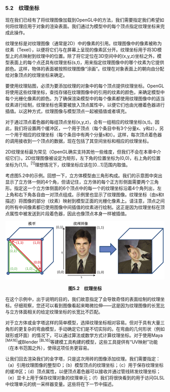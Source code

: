 ### 5.2　纹理坐标

现在我们已经有了将纹理图像加载到OpenGL中的方法，我们需要指定我们希望如何将纹理应用于对象的渲染表面。我们通过为模型中的每个顶点指定纹理坐标来完成此操作。

纹理坐标是对纹理图像（通常是2D）中的像素的引用。纹理图像中的像素被称为纹素（Texel），以便将它们与在屏幕上呈现的像素区分开。纹理坐标用于将3D模型上的点映射到纹理中的位置。除了将它定位在3D空间中的(x,y,z)坐标之外，模型表面上的每个点还具有纹理坐标(s,t)，用来指定纹理图像中的哪个纹素为它提供颜色。这样，物体的表面被按照纹理图像“涂画”。纹理在对象表面上的朝向由分配给对象顶点的纹理坐标来确定。

要使用纹理贴图，必须为要添加纹理的对象中的每个顶点提供纹理坐标。OpenGL将使用这些纹理坐标，查找存储在纹理图像中的引用的纹素的颜色，来确定模型中每个光栅化像素的颜色。为了确保渲染模型中的每个像素都使用纹理图像中的适当纹素进行绘制，纹理坐标也需要被放入顶点属性中，以便它们也由光栅着色器进行插值。以这种方式，纹理图像与模型顶点一起被插值或者填充。

对于通过顶点着色器的每组顶点坐标(x,y,z)，会有一组相应的纹理坐标(s,t)。因此，我们将设置两个缓冲区，一个用于顶点（每个条目中有3个分量x、y和z），另一个用于相应的纹理坐标（每个条目中有两个分量s和t）。这样，每次顶点着色器的调用接收到一个顶点的数据，现在包括了其空间坐标和相应的纹理坐标。

2D纹理坐标最为常见（OpenGL确实支持其他一些维度，但我们不会在本章中介绍它们）。2D纹理图像被设定为矩形，左下角的位置坐标为(0,0)，右上角的位置坐标为(1,1)。<sup class="my_markdown">[1]</sup>理想情况下，纹理坐标应该在[0…1]范围内取值。

考虑图5.2中的示例。回想一下，立方体模型由三角形构成。我们的示意图中突出显示了立方体一侧的4个角，但请记住，立方体的每个正方形侧面需要两个三角形。指定这一个立方体侧面的6个顶点中的每一个的纹理坐标沿着4个角列出，左上角和右下角各自由一对顶点组成。示例里也显示了纹理图像。纹理坐标（由s和t描述）将图像的部分（纹素）映射到模型正面的光栅化像素上。请注意，顶点之间的所有中间像素都已使用图像中间插值的纹素进行绘制。这正是因为纹理坐标在顶点属性中被发送到片段着色器，因此也像顶点本身一样被插值。

![127.png](../images/127.png)
<center class="my_markdown"><b class="my_markdown">图5.2　纹理坐标</b></center>

在这个示例中，出于说明的目的，我们故意指定了会导致奇怪的表面绘制的纹理坐标。仔细观察，您还可以看到图像看起来略微拉伸——这是因为纹理图像的长宽比与立方体面相关的给定纹理坐标的长宽比不匹配。

对于立方体或金字塔这样的简单模型，选择纹理坐标相对容易。但对于具有大量三角形的更复杂的弯曲模型，手动确定它们是不切实际的。在弯曲的几何形状（例如球形或环面）的情况下，可以通过算法或数学方式计算纹理坐标。对于使用Maya <sup class="my_markdown">[MA16]</sup>或Blender <sup>[BL16]</sup>等建模工具构建的模型，这些工具提供有“UV映射”功能（在本书范围之外），使得这项任务更容易。

让我们回去渲染我们的金字塔，只是这次用砖的图像添加纹理。我们需要指定：（a）引用纹理图像的整型ID；（b）模型顶点的纹理坐标；（c）用于保存纹理坐标的缓冲区；（d）顶点属性，以便顶点着色器可以接收并通过管线转发纹理坐标；（e）显卡上用于保存纹理对象的纹理单元；（f）我们将很快看到的用于访问GLSL中纹理单元的统一采样器变量。这些将在下一节中描述。

